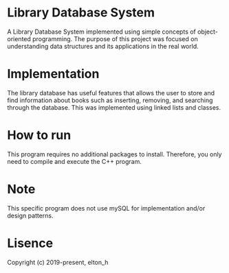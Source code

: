 # Library Database System
A Library Database System implemented using simple concepts of object-oriented programming. The purpose of this project was focused on understanding data structures and its applications in the real world.

# Implementation
The library database has useful features that allows the user to store and find information about books such as inserting, removing, and searching through the database. This was implemented using linked lists and classes.

# How to run
This program requires no additional packages to install. Therefore, you only need to compile and execute the C++ program.

# Note
This specific program does not use mySQL for implementation and/or design patterns.

# Lisence
Copyright (c) 2019-present, elton_h
